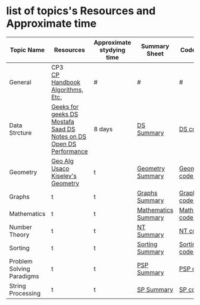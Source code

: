 # list of topics's Resources and Approximate time 

Topic Name   | Resources| Approximate <br>stydying time| Summary Sheet| Code Sheet|Problem Sheet| Solution Sheet
-------------| ------------- |------------- | ------------- |------------- |-------------  |-------------  
General  | CP3<br> [CP Handbook](https://cses.fi/book.html)<br>[Algorithms, Etc.](http://jeffe.cs.illinois.edu/teaching/algorithms/)  |  # | # |# |#||[]()
Data Strcture  | [Geeks for geeks DS](https://www.geeksforgeeks.org/data-structures/)<br> [Mostafa Saad DS](https://github.com/mostafa-saad/ArabicCompetitiveProgramming/tree/master/11%20Data%20Structures)<br> [Notes on DS](http://www.cs.yale.edu/homes/aspnes/classes/223/notes.html)<br>[Open DS](http://www.engrcs.com/courses/cse222/cse222text.pdf) <br> [Performance](http://john-ahlgren.blogspot.com.eg/2013/10/stl-container-performance.html)| 8 days| [DS Summary](https://github.com/basmaashouur/Competitive-Programming/blob/master/Knowledge-Phase/Detailed-list/Data-structure.md) |[DS codes](https://github.com/basmaashouur/Competitive-Programming/blob/master/Knowledge-Phase/Topics-library/Data-structure-lib.md) |[DS Problems](https://github.com/basmaashouur/Competitive-Programming/blob/master/Knowledge-Phase/Problems-library/Data-structure-problems.md)|[DS Solutions](https://github.com/basmaashouur/Competitive-Programming/tree/master/Solutions-library/data-strcture-solutions%20)
Geometry| [Geo Alg](http://geomalgorithms.com/index.html)<br> [Usaco](http://www.dcc.fc.up.pt/~pribeiro/estagio2008/usaco/3_4_Computational_Geometry.htm)<br> [Kiselev's Geometry](https://drive.google.com/file/d/1z0SWwTj-1p-TkhxLfE45MCoDq0O8DS1p/view?usp=sharing)|t| [Geometry Summary](https://github.com/basmaashouur/Competitive-Programming/blob/master/Knowledge-Phase/Detailed-list/Geometry.md)| [Geometry codes](https://github.com/basmaashouur/Competitive-Programming/blob/master/Knowledge-Phase/Topics-library/Geometry-lib.md)|[Geometry Problems](https://github.com/basmaashouur/Competitive-Programming/blob/master/Knowledge-Phase/Problems-library/Geometry-problems.md)|[Geometry Solutions](https://github.com/basmaashouur/Competitive-Programming/tree/master/Solutions-library/geometry-solutions)
Graphs| t|t| [Graphs Summary](https://github.com/basmaashouur/Competitive-Programming/blob/master/Knowledge-Phase/Detailed-list/Graphs.md)| [Graphs codes](https://github.com/basmaashouur/Competitive-Programming/blob/master/Knowledge-Phase/Topics-library/Graphs-lib%20.md)|[Graphs Problems](https://github.com/basmaashouur/Competitive-Programming/blob/master/Knowledge-Phase/Problems-library/Graphs-problems.md)|[Graphs Solutions](https://github.com/basmaashouur/Competitive-Programming/tree/master/Solutions-library/graphs-solutions)
Mathematics| t|t| [Mathematics Summary](https://github.com/basmaashouur/Competitive-Programming/blob/master/Knowledge-Phase/Detailed-list/Mathematics.md)| [Mathematics codes](https://github.com/basmaashouur/Competitive-Programming/blob/master/Knowledge-Phase/Topics-library/Mathematics-lib.md)|[Mathematics Problems](https://github.com/basmaashouur/Competitive-Programming/blob/master/Knowledge-Phase/Problems-library/Mathematics-problems.md)|[Mathematics Solutions](https://github.com/basmaashouur/Competitive-Programming/tree/master/Solutions-library/mathematics-solutions)
Number Theory| t|t| [NT Summary](https://github.com/basmaashouur/Competitive-Programming/blob/master/Knowledge-Phase/Detailed-list/Number-theory.md)| [NT codes](https://github.com/basmaashouur/Competitive-Programming/blob/master/Knowledge-Phase/Topics-library/Number-theory-lib.md)|[NT Problems](https://github.com/basmaashouur/Competitive-Programming/blob/master/Knowledge-Phase/Problems-library/Number-theory-problems.md)|[NT Solutions](https://github.com/basmaashouur/Competitive-Programming/tree/master/Solutions-library/number-theory-solutions)
Sorting| t|t| [Sorting Summary](https://github.com/basmaashouur/Competitive-Programming/blob/master/Knowledge-Phase/Detailed-list/Sorting.md)| [Sorting codes](https://github.com/basmaashouur/Competitive-Programming/blob/master/Knowledge-Phase/Topics-library/Sorting-lib.md)|[Sorting Problems](https://github.com/basmaashouur/Competitive-Programming/blob/master/Knowledge-Phase/Problems-library/Sorting-problems.md)|[Sorting Solutions](https://github.com/basmaashouur/Competitive-Programming/tree/master/Solutions-library/sorting-solutions)
Problem Solving Paradigms| t|t| [PSP Summary](https://github.com/basmaashouur/Competitive-Programming/blob/master/Knowledge-Phase/Detailed-list/Problem-solving-paradigms.md)| [PSP codes](https://github.com/basmaashouur/Competitive-Programming/blob/master/Knowledge-Phase/Topics-library/Problem-solving-paradigms-lib.md)|[PSP Problems](https://github.com/basmaashouur/Competitive-Programming/blob/master/Knowledge-Phase/Problems-library/Problem-solving-paradigms-problems.md)|[PSP Solutions](https://github.com/basmaashouur/Competitive-Programming/tree/master/Solutions-library/problem-solving-paradigms-solutions)
String Processing| t|t| [SP Summary](https://github.com/basmaashouur/Competitive-Programming/blob/master/Knowledge-Phase/Detailed-list/String-processing.md)| [SP codes](https://github.com/basmaashouur/Competitive-Programming/blob/master/Knowledge-Phase/Topics-library/String-processing-lib.md)|[SP Problems](https://github.com/basmaashouur/Competitive-Programming/blob/master/Knowledge-Phase/Problems-library/String-processing-problems.md)|[SP Solutions](https://github.com/basmaashouur/Competitive-Programming/tree/master/Solutions-library/string-processing-solutions)
